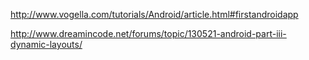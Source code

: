 http://www.vogella.com/tutorials/Android/article.html#firstandroidapp

http://www.dreamincode.net/forums/topic/130521-android-part-iii-dynamic-layouts/